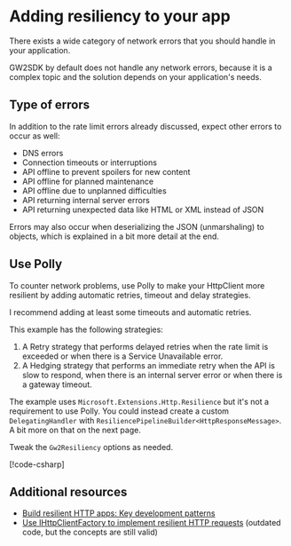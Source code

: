 # Adding resiliency to your app

There exists a wide category of network errors that you should handle in your application.

GW2SDK by default does not handle any network errors, because it is a complex topic and the solution depends on your application's needs.

## Type of errors

In addition to the rate limit errors already discussed, expect other errors to occur as well:

- DNS errors
- Connection timeouts or interruptions
- API offline to prevent spoilers for new content
- API offline for planned maintenance
- API offline due to unplanned difficulties
- API returning internal server errors
- API returning unexpected data like HTML or XML instead of JSON

Errors may also occur when deserializing the JSON (unmarshaling) to objects, which is explained in a bit more detail at the end.

## Use Polly

To counter network problems, use Polly to make your HttpClient more resilient by adding automatic retries, timeout and delay strategies.

I recommend adding at least some timeouts and automatic retries.

This example has the following strategies:

1. A Retry strategy that performs delayed retries when the rate limit is exceeded or when there is a Service Unavailable error.
2. A Hedging strategy that performs an immediate retry when the API is slow to respond, when there is an internal server error or when there is a gateway timeout.

The example uses `Microsoft.Extensions.Http.Resilience` but it's not a requirement to use Polly. You could instead create a custom `DelegatingHandler` with `ResiliencePipelineBuilder<HttpResponseMessage>`. A bit more on that on the next page.

Tweak the `Gw2Resiliency` options as needed.

[!code-csharp[](../../samples/PollyUsage/Program.cs)]

## Additional resources

- [Build resilient HTTP apps: Key development patterns](https://learn.microsoft.com/en-us/dotnet/core/resilience/http-resilience)
- [Use IHttpClientFactory to implement resilient HTTP requests](https://learn.microsoft.com/en-us/dotnet/architecture/microservices/implement-resilient-applications/use-httpclientfactory-to-implement-resilient-http-requests) (outdated code, but the concepts are still valid)
